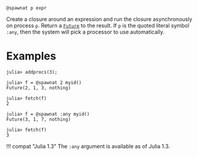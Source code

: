 ```
@spawnat p expr
```

Create a closure around an expression and run the closure asynchronously on process `p`. Return a [`Future`](@ref) to the result. If `p` is the quoted literal symbol `:any`, then the system will pick a processor to use automatically.

# Examples

```julia-repl
julia> addprocs(3);

julia> f = @spawnat 2 myid()
Future(2, 1, 3, nothing)

julia> fetch(f)
2

julia> f = @spawnat :any myid()
Future(3, 1, 7, nothing)

julia> fetch(f)
3
```

!!! compat "Julia 1.3"
    The `:any` argument is available as of Julia 1.3.

